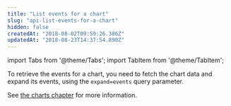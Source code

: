 ```yaml
---
title: "List events for a chart"
slug: "api-list-events-for-a-chart"
hidden: false
createdAt: "2018-08-02T09:59:26.386Z"
updatedAt: "2018-08-23T14:37:54.890Z"
---
```


import Tabs from '@theme/Tabs';
import TabItem from '@theme/TabItem';

To retrieve the events for a chart, you need to fetch the chart data and expand its events, using the `expand=events` query parameter. 

See [the charts chapter](doc:api-retrieve-a-chart) for more information.
